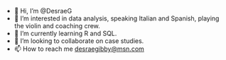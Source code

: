 - 👋 Hi, I’m @DesraeG
- 👀 I’m interested in data analysis, speaking Italian and Spanish, playing the violin and coaching crew.
- 🌱 I’m currently learning R and SQL.
- 💞️ I’m looking to collaborate on case studies.
- 📫 How to reach me desraegibby@msn.com

<!---
DesraeG/DesraeG is a ✨ special ✨ repository because its `README.md` (this file) appears on your GitHub profile.
You can click the Preview link to take a look at your changes.
--->
